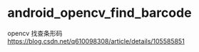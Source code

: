 # android_opencv_find_barcode
opencv 找查条形码
https://blog.csdn.net/q610098308/article/details/105585851
